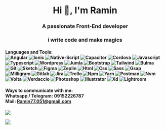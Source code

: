 <center><h1><b>Hi 👋, I'm Ramin</b></h1></center>

<center>
<h3>A passionate Front-End developer</h3>
<h3>i write code and make magics</h3>
</center>

#### Languages and Tools: <br> ![Angular](https://github.com/Ramin-Mehrabanian/Ramin-Mehrabanian/assets/47733873/bb61161d-b42a-4e12-9d25-3248a675a741 "Angular") ![Ionic](https://github.com/Ramin-Mehrabanian/Ramin-Mehrabanian/assets/47733873/4e2c60bf-9ab2-4671-a32d-a4b631e300d8 "Ionic") ![Native-Script](https://github.com/Ramin-Mehrabanian/Ramin-Mehrabanian/assets/47733873/38836226-9f81-403f-bca5-56f7cb90b6b4 "Native-Script") ![Capacitor](https://github.com/Ramin-Mehrabanian/Ramin-Mehrabanian/assets/47733873/9612f722-566e-48e8-ad59-d7174864fa7b "Capacitor") ![Cordova](https://github.com/Ramin-Mehrabanian/Ramin-Mehrabanian/assets/47733873/9993eedc-09d5-4a62-abd6-80e1f3dc3c8f "Cordova") ![Javascript](https://github.com/Ramin-Mehrabanian/Ramin-Mehrabanian/assets/47733873/aa720abf-92b7-45c8-aa52-d0b973b642e0 "Javascript") ![Typescript](https://github.com/Ramin-Mehrabanian/Ramin-Mehrabanian/assets/47733873/e981cf2e-b45e-4347-8e1c-ced1ee1b5134 "Typescript") ![Wordpress](https://github.com/Ramin-Mehrabanian/Ramin-Mehrabanian/assets/47733873/ad88f67e-7791-4391-929b-e89ad1a21d3f "Wordpress") ![Jumla](https://github.com/Ramin-Mehrabanian/Ramin-Mehrabanian/assets/47733873/56cd68f2-0dd9-48b3-8f47-23e5aad047c5 "Jumla") ![Bootstrap](https://github.com/Ramin-Mehrabanian/Ramin-Mehrabanian/assets/47733873/16736f8c-0621-44a9-ab49-f2487113dcd8 "Bootstrap") ![Tailwind](https://github.com/Ramin-Mehrabanian/Ramin-Mehrabanian/assets/47733873/fc757d9f-5409-4cf8-9e0e-21d8fbf8d3a8 "Tailwind") ![Bulma](https://github.com/Ramin-Mehrabanian/Ramin-Mehrabanian/assets/47733873/fad05325-e6bd-44c7-a78b-8b77a593cab6 "Bulma") ![Git](https://github.com/Ramin-Mehrabanian/Ramin-Mehrabanian/assets/47733873/cd1465db-c17e-48c8-b4cc-1088c91261ae "Git") ![Sketch](https://github.com/Ramin-Mehrabanian/Ramin-Mehrabanian/assets/47733873/e8fabcfd-f1c7-4622-b825-90b7113935cb "Sketch") ![Figma](https://github.com/Ramin-Mehrabanian/Ramin-Mehrabanian/assets/47733873/1bfe1b43-4274-45d2-8680-0ba934b7c083 "Figma") ![Zeplin](https://github.com/Ramin-Mehrabanian/Ramin-Mehrabanian/assets/47733873/f289958c-61c9-403e-94d4-6d427919e072 "Zeplin") ![Html](https://github.com/Ramin-Mehrabanian/Ramin-Mehrabanian/assets/47733873/14db601b-bb7c-4fd8-ba2d-0954de8b1b4b "Html") ![Css](https://github.com/Ramin-Mehrabanian/Ramin-Mehrabanian/assets/47733873/52afd735-dba4-4b83-9bdd-c824e08826cc "Css") ![Sass](https://github.com/Ramin-Mehrabanian/Ramin-Mehrabanian/assets/47733873/5bd35a1b-63c8-4aee-a5fe-daca58813f83 "Sass") ![Gsap](https://github.com/Ramin-Mehrabanian/Ramin-Mehrabanian/assets/47733873/94bc29c2-0f9f-4ad2-b865-a376cb8fe69c "Gsap") ![Milligram](https://github.com/Ramin-Mehrabanian/Ramin-Mehrabanian/assets/47733873/6f775ce9-ca40-4d50-a0ed-5a4a167849db "Milligram") ![Gitlab](https://github.com/Ramin-Mehrabanian/Ramin-Mehrabanian/assets/47733873/4c5828b3-2bcb-4f5c-8e21-87237545dc5c "Gitlab") ![Jira](https://github.com/Ramin-Mehrabanian/Ramin-Mehrabanian/assets/47733873/cd41dd06-dba5-40b9-9e8c-a747cf1d43cf "Jira") ![Trello](https://github.com/Ramin-Mehrabanian/Ramin-Mehrabanian/assets/47733873/38d8c71c-722e-42c8-a994-4cfa3acb376d "Trello") ![Npm](https://github.com/Ramin-Mehrabanian/Ramin-Mehrabanian/assets/47733873/6e0c7d09-1323-4d91-a985-04168eebfd7c "Npm") ![Yarn](https://github.com/Ramin-Mehrabanian/Ramin-Mehrabanian/assets/47733873/3da84989-0c23-47e6-bdd8-00f497644b48 "Yarn") ![Postman](https://github.com/Ramin-Mehrabanian/Ramin-Mehrabanian/assets/47733873/ef02abf4-77bb-45d6-b7c6-b8f9d4fe2253 "Postman") ![Nvm](https://github.com/Ramin-Mehrabanian/Ramin-Mehrabanian/assets/47733873/de817c2a-c8c1-4e2a-bec7-a4d03e7f831c "Nvm") ![Volta](https://github.com/Ramin-Mehrabanian/Ramin-Mehrabanian/assets/47733873/8c2e7e59-c219-4b06-b220-cf04ab8592a7 "Volta") ![Verdaccio](https://github.com/Ramin-Mehrabanian/Ramin-Mehrabanian/assets/47733873/6e07c084-39ad-4814-a461-887cb4b5a886 "Verdaccio") ![Photoshop](https://github.com/Ramin-Mehrabanian/Ramin-Mehrabanian/assets/47733873/444cdf1c-69ee-4c4f-b771-4d2ffd78b3a2 "Photoshop") ![Illustrator](https://github.com/Ramin-Mehrabanian/Ramin-Mehrabanian/assets/47733873/735043fa-d8a2-4b5c-a93d-016d840ea5e3 "Illustrator") ![Xd](https://github.com/Ramin-Mehrabanian/Ramin-Mehrabanian/assets/47733873/8806eed0-11eb-475f-82bb-1b5360fec0fb "Xd") ![Lightroom](https://github.com/Ramin-Mehrabanian/Ramin-Mehrabanian/assets/47733873/ee3fb69f-13aa-47e3-b880-9a7be9ea5906 "Lightroom")

#### Ways to communicate with me: <br> Whatsapp / Telegram: 09152226787 <br> Mail: Ramin77.051@gmail.com

![](https://github.com/Ramin-Mehrabanian/Ramin-Mehrabanian/assets/47733873/50c36f4a-6024-4bca-97f3-cd9f5db5543e)


[![](https://pandao.github.io/editor.md/examples/images/7.jpg)](https://google.com "00000")
